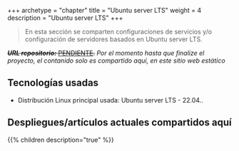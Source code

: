 +++
archetype = "chapter"
title = "Ubuntu server LTS"
weight = 4
description = "Ubuntu server LTS"
+++

> En esta sección se comparten configuraciones de servicios y/o configuración de servidores basados en Ubuntu server LTS.

~~___URL repositorio:___ [PENDIENTE](https://gitlab.com/dzamo/).~~ _Por el momento hasta que finalize el proyecto, el contanido solo es compartido aquí, en este sitio web estático_ 

## Tecnologías usadas

- Distribución Linux principal usada: Ubuntu server LTS - 22.04..

## Despliegues/artículos actuales compartidos aquí

{{% children description="true" %}} 

